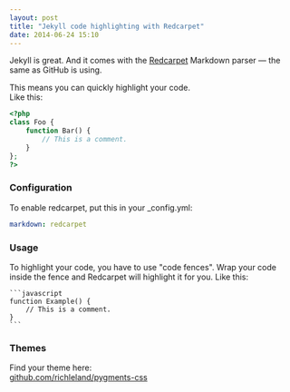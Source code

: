 ```yaml
---
layout: post
title: "Jekyll code highlighting with Redcarpet"
date: 2014-06-24 15:10
---
```


Jekyll is great.
And it comes with the [Redcarpet](https://github.com/vmg/redcarpet) Markdown parser — the same as GitHub is using.

This means you can quickly highlight your code.  
Like this:

```php
<?php
class Foo {
	function Bar() {
		// This is a comment.
	}
};
?>
```

### Configuration

To enable redcarpet, put this in your _config.yml:

```yaml
markdown: redcarpet
```

### Usage

To highlight your code, you have to use "code fences".
Wrap your code inside the fence and Redcarpet will highlight it for you. Like this:

	```javascript
	function Example() {
		// This is a comment.
	}
	```

### Themes

Find your theme here:  
[github.com/richleland/pygments-css](http://richleland.github.io/pygments-css/)
